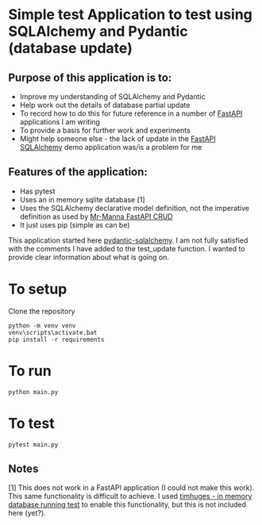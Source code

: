# Simple test Application to test using SQLAlchemy and Pydantic (database update)

## Purpose of this application is to:
- Improve my understanding of SQLAlchemy and Pydantic
- Help work out the details of database partial update
- To record how to do this for future reference in a number of [FastAPI](https://fastapi.tiangolo.com/) applications  I am writing
- To provide a basis for further work and experiments
- Might help someone else - the lack of update in the [FastAPI SQLAlchemy](https://fastapi.tiangolo.com/tutorial/sql-databases/) demo application was/is a problem for me   


## Features of the application:
- Has pytest
- Uses an in memory sqlite database [1]
- Uses the SQLAlchemy declarative model definition, not the imperative definition as used by [Mr-Manna FastAPI CRUD](https://github.com/Mr-Manna/FastAPI-CRUD)
- It just uses pip (simple as can be)

This application started here [pydantic-sqlalchemy](https://github.com/tiangolo/pydantic-sqlalchemy).
I am not fully satisfied with the comments I have added to the test_update function. I wanted to provide clear 
information about what is going on.

# To setup

Clone the repository

```commandline
python -m venv venv
venv\scripts\activate.bat
pip install -r requirements
```

# To run

```commandline
python main.py
```

# To test

```commandline
pytest main.py
```

## Notes

[1] This does not work in a FastAPI application (I could not make this work). This same functionality is difficult to achieve. 
I used [timhuges - in memory database running test](https://github.com/timhughes/example-fastapi-sqlachemy-pytest) 
to enable this functionality, but this is not included here (yet?).
